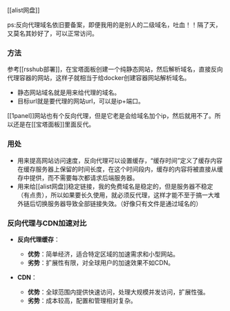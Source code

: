 [[alist网盘]]

ps:反向代理域名依旧要备案，即便我用的是别人的二级域名，吐血！！隔了天，又莫名其妙好了，可以正常访问。
### 方法
参考[[rsshub部署]]，在宝塔面板创建一个纯静态网站，然后解析域名，直接反向代理容器的网站，这样子就相当于给docker创建容器网站解析域名。

- 静态网站域名就是用来给代理的域名。
- 目标url就是要代理的网站url，可以是ip+端口。

[[1panel]]网站也有个反向代理，但是它老是会给域名加个ip，然后就用不了。所以还是在[[宝塔面板]]里面反代。

### 用处
- 用来提高网站访问速度，反向代理可以设置缓存，“缓存时间”定义了缓存内容在缓存服务器上保留的时间长度，在这个时间段内，缓存的内容将被直接从缓存中提供，而不需要每次都请求后端服务器。
- 用来给[[alist网盘]]稳定链接，我的免费域名是稳定的，但是服务器不稳定（有点贵），所以如果要长久使用，就必须反代理，这样才能不至于搞一大堆外链后切换服务器导致全部链接失效。（好像只有文件是通过域名的）

### 反向代理与CDN加速对比

- **反向代理缓存**：
    
    - **优势**：简单经济，适合特定区域的加速需求和小型网站。
    - **劣势**：扩展性有限，对全球用户的加速效果不如CDN。
- **CDN**：
    
    - **优势**：全球范围内提供快速访问，处理大规模并发访问，扩展性强。
    - **劣势**：成本较高，配置和管理相对复杂。